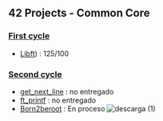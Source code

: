 ## 42 Projects - Common Core

### [First cycle](https://github.com/mferest/Cursus42/tree/main/Cursus/circle-00)
- [Libft](https://github.com/mferest/Cursus42/tree/main/Cursus/circle-00/Libft)) : 125/100

### [Second cycle](https://github.com/mferest/Cursus42/tree/main/Cursus/circle-01)
- [get_next_line](https://github.com/mferest/Cursus42/tree/main/Cursus/circle-01/get_next_line) : no entregado
- [ft_printf](https://github.com/mferest/Cursus42/tree/main/Cursus/circle-01/ft_printf) : no entregado
- [Born2beroot](https://github.com/mferest/Cursus42/tree/main/Cursus/circle-01/Born2beroot) : En proceso
![descarga (1)](https://github.com/mferest/Cursus42/assets/139508718/5c3469bb-e8d8-4f01-baa4-4d282a625556)
